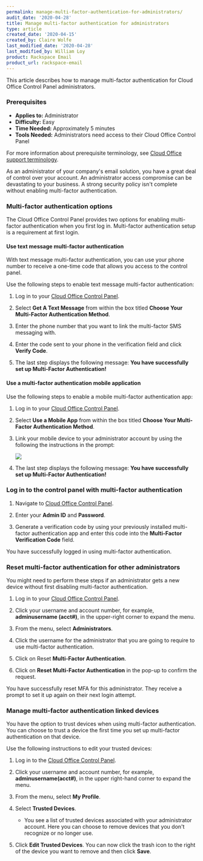 ```yaml
---
permalink: manage-multi-factor-authentication-for-administrators/
audit_date: '2020-04-28'
title: Manage multi-factor authentication for administrators
type: article
created_date: '2020-04-15'
created_by: Claire Wolfe
last_modified_date: '2020-04-28'
last_modified_by: William Loy
product: Rackspace Email
product_url: rackspace-email
---
```


This article describes how to manage multi-factor authentication for Cloud Office Control Panel administrators.

### Prerequisites

- **Applies to:** Administrator
- **Difficulty:** Easy
- **Time Needed:** Approximately 5 minutes
- **Tools Needed:** Administrators need access to their Cloud Office Control Panel

For more information about prerequisite terminology, see [Cloud Office support terminology](/how-to/cloud-office-support-terminology).

As an administrator of your company's email solution, you have a great deal of control over your account. An administrator access compromise can be devastating to your business. A strong security policy isn't complete without enabling multi-factor authentication.

### Multi-factor authentication options

The Cloud Office Control Panel provides two options for enabling multi-factor authentication when you first log in. Multi-factor authentication setup is a requirement at first login.

#### Use text message multi-factor authentication

With text message multi-factor authentication, you can use your phone number to receive a one-time code that allows you access to the control panel.

Use the following steps to enable text message multi-factor authentication:

1. Log in to your [Cloud Office Control Panel](https://cp.rackspace.com).

2. Select **Get A Text Message** from within the box titled **Choose Your Multi-Factor Authentication Method**.

3. Enter the phone number that you want to link the multi-factor SMS messaging with.

4. Enter the code sent to your phone in the verification field and click **Verify Code**.

5. The last step displays the following message: **You have successfully set up Multi-Factor Authentication!**


#### Use a multi-factor authentication mobile application

Use the following steps to enable a mobile multi-factor authentication app:

1. Log in to your [Cloud Office Control Panel](https://cp.rackspace.com).

2. Select **Use a Mobile App** from within the box titled **Choose Your Multi-Factor Authentication Method**.

3. Link your mobile device to your administrator account by using the following the instructions in the prompt:

    <img src="{% asset_path rackspace-email/enable-or-disable-two-factor-authentication-for-administrators/mobile_app.png %}" />

4. The last step displays the following message: **You have successfully set up Multi-Factor Authentication!**

### Log in to the control panel with multi-factor authentication

1. Navigate to [Cloud Office Control Panel](https://cp.rackspace.com).

2. Enter your **Admin ID** and **Password**.

3. Generate a verification code by using your previously installed multi-factor authentication app and enter this code into the **Multi-Factor Verification Code** field.

You have successfully logged in using multi-factor authentication.

### Reset multi-factor authentication for other administrators

You might need to perform these steps if an administrator gets a new device without first disabling multi-factor authentication.

1. Log in to your [Cloud Office Control Panel](https://cp.rackspace.com).

2. Click your username and account number, for example, **adminusername (acct#)**, in the upper-right corner to expand the menu.

3. From the menu, select **Administrators**.

4. Click the username for the administrator that you are going to require to use multi-factor authentication.

5. Click on Reset **Multi-Factor Authentication**.

6. Click on **Reset Multi-Factor Authentication** in the pop-up to confirm the request.

You have successfully reset MFA for this administrator. They receive a prompt to set it up again on their next
login attempt.


### Manage multi-factor authentication linked devices

You have the option to trust devices when using multi-factor authentication. You can choose to trust a device the first time you set up multi-factor authentication on that device.

Use the following instructions to edit your trusted devices:

1. Log in to the [Cloud Office Control Panel](https://cp.rackspace.com).

2. Click your username and account number, for example, **adminusername(acct#)**, in the upper right-hand corner to expand the menu.

3. From the menu, select **My Profile**.

4. Select **Trusted Devices**.

    - You see a list of trusted devices associated with your administrator account. Here you can choose to remove devices that you don't recognize or no longer use.

5. Click **Edit Trusted Devices**. You can now click the trash icon to the right of the device you want to remove and then click **Save**.
